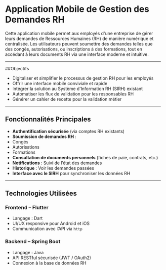 # Application Mobile de Gestion des Demandes RH

Cette application mobile permet aux employés d'une entreprise de gérer leurs demandes de Ressources Humaines (RH) de manière numérique et centralisée. Les utilisateurs peuvent soumettre des demandes telles que des congés, autorisations, ou inscriptions à des formations, tout en accédant à leurs documents RH via une interface moderne et intuitive.

---

##Objectifs

- Digitaliser et simplifier le processus de gestion RH pour les employés
- Offrir une interface mobile conviviale et rapide
- Intégrer la solution au Système d'Information RH (SIRH) existant
- Automatiser les flux de validation pour les responsables RH
- Générer un cahier de recette pour la validation métier

---

##  Fonctionnalités Principales

-  **Authentification sécurisée** (via comptes RH existants)
-  **Soumission de demandes RH** :
  - Congés
  - Autorisations
  - Formations
-  **Consultation de documents personnels** (fiches de paie, contrats, etc.)
-  **Notifications** : Suivi de l’état des demandes
-  **Historique** : Voir les demandes passées
-  **Interface avec le SIRH** pour synchroniser les données RH

---

##  Technologies Utilisées

### Frontend – **Flutter**
- Langage : Dart
- UI/UX responsive pour Android et iOS
- Communication avec l’API via `http` 

### Backend – **Spring Boot**
- Langage : Java
- API RESTful sécurisée (JWT / OAuth2)
- Connexion à la base de données RH


